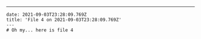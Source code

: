---
    date: 2021-09-03T23:28:09.769Z
    title: 'File 4 on 2021-09-03T23:28:09.769Z'
    ---
    # Oh my... here is file 4
    